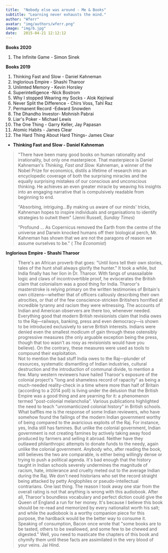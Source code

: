 ```yaml
---
title:  "Nobody else was around - Me & Books"
subtitle: "Learning never exhausts the mind."
author: "Wferr"
avatar: "img/authors/wferr.png"
image: "img/b.jpg"
date:   2015-04-21 12:12:12
---
```


**Books 2020**
1. The Infinite Game - Simon Sinek

**Books 2019**

 1. Thinking Fast and Slow - Daniel Kahneman
 2. Inglorious Empire - Shashi Tharoor
 3. Unlimted Memory - Kevin Horsley
 4. Superintelligence -Nick Bostrom
 5. Why I stopped Wearing my Socks - Alok Kejriwal
 6. Never Split the Difference - Chirs Voss, Tahl Raz
 7. Permanent Record -Edward Snowden
 8. The Dhandho Investor- Mohnish Pabrai
 9. Liar's Poker - Michael Lewis
 10. The One Thing - Garry Keller, Jay Papasan
 11. Atomic Habits - James Clear
 12. The Hard Thing About Hard Things- James Clear 

 - **Thinking Fast and Slow - Daniel Kahneman**

> "There have been many good books on human rationality and irrationality, but only one masterpiece. That masterpiece is Daniel Kahneman's  _Thinking, Fast and Slow._  Kahneman, a winner of the Nobel Prize for economics, distils a lifetime of research into an encyclopedic coverage of both the surprising miracles and the equally surprising mistakes of our conscious and unconscious thinking. He achieves an even greater miracle by weaving his insights into an engaging narrative that is compulsively readable from beginning to end. 
> 
> "Absorbing, intriguing...By making us aware of our minds' tricks, Kahneman hopes to inspire individuals and organisations to identify strategies to outwit them" (Jenni Russell,  _Sunday Times_)
> 
> "Profound ... As Copernicus removed the Earth from the centre of the universe and Darwin knocked humans off their biological perch, Mr. Kahneman has shown that we are not the paragons of reason we assume ourselves to be." (  _The Economist_)


**Inglorious Empire - Shashi Tharoor**

> There's an African proverb that goes: "Until lions tell their own
> stories, tales of the hunt shall always glorify the hunter."      It
> took a while, but India finally has her lion in Dr. Tharoor. With
> fangs of unassailable logic and claws of incontrovertible proof, he
> eviscerates the British claim that colonialism was a good thing for
> India.      Tharoor's masterstroke is relying primary on the written
> testimonies of Britain's own citizens—whether that of officers
> callously describing their own atrocities, or that of the few
> conscience-stricken Britishers horrified at incredible tyranny and
> racism they were witnessing. The accounts of Indian and American
> observers are there too, whenever needed.      Everything good that
> modern British revisionists claim that India owes to the Raj—railways,
> banking, press and even democracy—is shown to be introduced
> exclusively to serve British interests. Indians were denied even the
> smallest modicum of gain through these ostensibly progressive measures
> (the only arguable exception being the press, though that too wasn't
> as rosy as revisionists would have you believe). On the contrary,
> these measures were used as tools to compound their exploitation.     
> Not to mention the bad stuff India owes to the Raj—plunder of
> resources, systematic dismantling of Indian industries, cultural
> destruction and the introduction of communal divide, to mention a few.
> Many western reviewers have hailed Tharoor's exposure of the colonial
> project's "long and shameless record of rapacity" as being a
> much-needed reality-check in a time where more than half of Britain
> (according to a 2014 poll) is living under the delusion that the
> British Empire was a good thing and are yearning for it: a phenomenon
> termed "post-colonial melancholia". Various publications highlighted
> the need to teach "unromanticized colonial history" in British
> schools.      What baffles me is the response of some Indian
> reviewers, who have somehow found the failings of the modern Indian
> government worthy of being compared to the avaricious exploits of the
> Raj. For instance, yes, India still has famines. But unlike the
> colonial government, Indian government is not creating famines by
> actively taking away food produced by farmers and selling it abroad.
> Neither have they outlawed philanthropic attempts to donate funds to
> the needy, again unlike the colonial government. Anybody who, after
> reading the book, still believes the two are comparable, is either
> being willingly dense or trying to push a political agenda. It's bad
> enough that the history taught in Indian schools severely undermines
> the magnitude of racism, hate, intolerance and cruelty meted out to
> the average Indian during the Raj. We don't need historians who set
> the record straight being attacked by petty Anglophiles or
> pseudo-intellectual contrarians.      One last thing. The reason I
> took away one star from the overall rating is not that anything is
> wrong with this audiobook. After all, Tharoor's boundless vocabulary
> and perfect diction could give the Queen of England a run for her
> money. It's because I believe this book should be re-read and
> memorized by every nationalist worth his salt; and while the audiobook
> is a worthy companion piece for this purpose, the hardback would be
> the better way to consume it.      Speaking of consumption, Bacon once
> wrote that "some books are to be tasted, others to be swallowed, and
> some few to be chewed and digested." Well, you need to masticate the
> chapters of this book and chymify them until these facts are
> assimilated in the very blood of your veins. Jai Hind.
